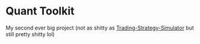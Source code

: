 # Quant Toolkit
My second ever big project (not as shitty as [Trading-Strategy-Simulator](https://github.com/pickwick9/Trading-Strategy-Simulator) but still pretty shitty lol)
